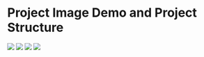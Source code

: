 <body>
    <h1>Project Image Demo and Project Structure</h1>
        <img src='https://github.com/Iftikhar-980/react-multi-page-form/assets/152523221/e417c7a4-3966-4f2c-aae9-dd9ac2ff225e'/>
        <img src='https://github.com/Iftikhar-980/react-multi-page-form/assets/152523221/f88ae91e-5d9c-4874-ab26-f183a2a7599e'/>
        <img src='https://github.com/Iftikhar-980/react-multi-page-form/assets/152523221/39e75ac6-bfd2-4c8b-85c1-7209846121c4'/>
        <img src='https://github.com/Iftikhar-980/react-multi-page-form/assets/152523221/079f93d2-7eb6-4b8b-9dc2-447b21db6034'/>
</body>
